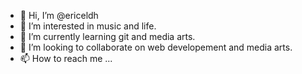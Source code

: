 - 👋 Hi, I’m @ericeldh
- 👀 I’m interested in music and life.
- 🌱 I’m currently learning git and media arts.
- 💞️ I’m looking to collaborate on web developement and media arts.
- 📫 How to reach me ...

<!---
ericeldh/ericeldh is a ✨ special ✨ repository because its `README.md` (this file) appears on your GitHub profile.
You can click the Preview link to take a look at your changes.
--->
